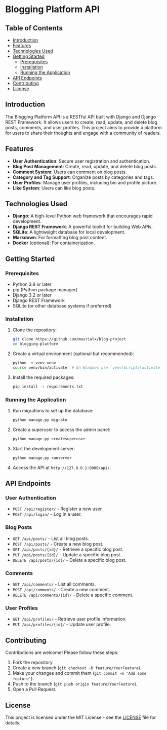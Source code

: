# Blogging Platform API

## Table of Contents
- [Introduction](#introduction)
- [Features](#features)
- [Technologies Used](#technologies-used)
- [Getting Started](#getting-started)
  - [Prerequisites](#prerequisites)
  - [Installation](#installation)
  - [Running the Application](#running-the-application)
- [API Endpoints](#api-endpoints)
- [Contributing](#contributing)
- [License](#license)

## Introduction
The Blogging Platform API is a RESTful API built with Django and Django REST Framework. It allows users to create, read, update, and delete blog posts, comments, and user profiles. This project aims to provide a platform for users to share their thoughts and engage with a community of readers.

## Features
- **User Authentication**: Secure user registration and authentication.
- **Blog Post Management**: Create, read, update, and delete blog posts.
- **Comment System**: Users can comment on blog posts.
- **Category and Tag Support**: Organize posts by categories and tags.
- **User Profiles**: Manage user profiles, including bio and profile picture.
- **Like System**: Users can like blog posts.

## Technologies Used
- **Django**: A high-level Python web framework that encourages rapid development.
- **Django REST Framework**: A powerful toolkit for building Web APIs.
- **SQLite**: A lightweight database for local development.
- **Markdown**: For formatting blog post content.
- **Docker** (optional): For containerization.

## Getting Started

### Prerequisites
- Python 3.8 or later
- pip (Python package manager)
- Django 3.2 or later
- Django REST Framework
- SQLite (or other database systems if preferred)

### Installation
1. Clone the repository:
   ```bash
   git clone https://github.com/masrialx/blog-project
   cd blogging-platform
   ```

2. Create a virtual environment (optional but recommended):
   ```bash
   python -m venv venv
   source venv/bin/activate  # On Windows use `venv\Scripts\activate`
   ```

3. Install the required packages:
   ```bash
   pip install -r requirements.txt
   ```

### Running the Application
1. Run migrations to set up the database:
   ```bash
   python manage.py migrate
   ```

2. Create a superuser to access the admin panel:
   ```bash
   python manage.py createsuperuser
   ```

3. Start the development server:
   ```bash
   python manage.py runserver
   ```

4. Access the API at `http://127.0.0.1:8000/api/`.

## API Endpoints
### User Authentication
- `POST /api/register/` - Register a new user.
- `POST /api/login/` - Log in a user.

### Blog Posts
- `GET /api/posts/` - List all blog posts.
- `POST /api/posts/` - Create a new blog post.
- `GET /api/posts/{id}/` - Retrieve a specific blog post.
- `PUT /api/posts/{id}/` - Update a specific blog post.
- `DELETE /api/posts/{id}/` - Delete a specific blog post.

### Comments
- `GET /api/comments/` - List all comments.
- `POST /api/comments/` - Create a new comment.
- `DELETE /api/comments/{id}/` - Delete a specific comment.

### User Profiles
- `GET /api/profiles/` - Retrieve user profile information.
- `PUT /api/profiles/{id}/` - Update user profile.

## Contributing
Contributions are welcome! Please follow these steps:
1. Fork the repository.
2. Create a new branch (`git checkout -b feature/YourFeature`).
3. Make your changes and commit them (`git commit -m 'Add some feature'`).
4. Push to the branch (`git push origin feature/YourFeature`).
5. Open a Pull Request.

## License
This project is licensed under the MIT License - see the [LICENSE](LICENSE) file for details.

